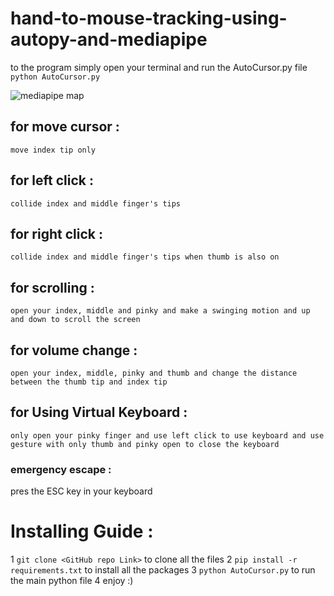 # hand-to-mouse-tracking-using-autopy-and-mediapipe

to the program simply open your terminal and run the AutoCursor.py file
`python AutoCursor.py `

![mediapipe map](https://user-images.githubusercontent.com/70411813/124967141-fc814080-e01b-11eb-8cc3-18da30cff65e.png)

## for move cursor :

    move index tip only

## for left click :

    collide index and middle finger's tips

## for right click :

    collide index and middle finger's tips when thumb is also on

## for scrolling :

    open your index, middle and pinky and make a swinging motion and up and down to scroll the screen

## for volume change :

    open your index, middle, pinky and thumb and change the distance between the thumb tip and index tip

## for Using Virtual Keyboard :

    only open your pinky finger and use left click to use keyboard and use gesture with only thumb and pinky open to close the keyboard

### emergency escape :

pres the ESC key in your keyboard

# Installing Guide :

1 `git clone <GitHub repo Link>` to clone all the files
2 `pip install -r requirements.txt` to install all the packages
3 `python AutoCursor.py` to run the main python file
4 enjoy :)
